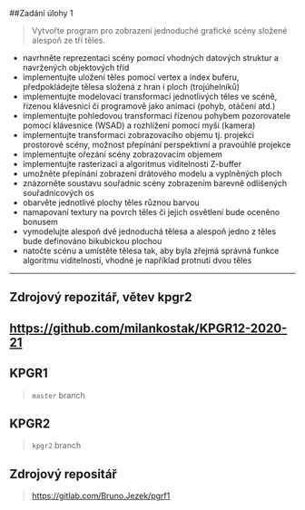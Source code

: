 ##Zadání úlohy 1
> Vytvořte program pro zobrazení jednoduché grafické scény složené alespoň ze tří těles.
- navrhněte reprezentaci scény pomocí vhodných datových struktur a navržených objektových tříd
- implementujte uložení těles pomocí vertex a index buferu, předpokládejte tělesa složená z hran i ploch (trojúhelníků)
- implementujte modelovací transformaci jednotlivých těles ve scéně, řízenou klávesnicí či programově jako animaci (pohyb, otáčení atd.)
- implementujte pohledovou transformaci řízenou pohybem pozorovatele pomocí klávesnice (WSAD) a rozhlížení pomocí myši (kamera)
- implementujte transformaci zobrazovacího objemu tj. projekci prostorové scény, možnost přepínání perspektivní a pravoúhlé projekce
- implementujte ořezání scény zobrazovacím objemem
- implementujte rasterizaci a algoritmus viditelnosti Z-buffer
- umožněte přepínání zobrazení drátového modelu a vyplněných ploch
- znázorněte soustavu souřadnic scény zobrazením barevně odlišených souřadnicových os
- obarvěte jednotlivé plochy těles různou barvou
- namapovaní textury na povrch těles či jejich osvětlení bude oceněno bonusem
- vymodelujte alespoň dvě jednoduchá tělesa a alespoň jedno z těles bude definováno bikubickou plochou
- natočte scénu a umístěte tělesa tak, aby byla zřejmá správná funkce algoritmu viditelnosti, vhodné je například protnutí dvou těles

------------------
## Zdrojový repozitář, větev kpgr2
https://github.com/milankostak/KPGR12-2020-21
------------------

## KPGR1
> `master` branch

## KPGR2
> `kpgr2` branch

## Zdrojový repositář

> https://gitlab.com/Bruno.Jezek/pgrf1